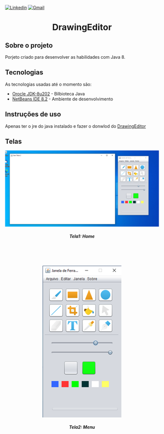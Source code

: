 [![Linkedin](https://img.shields.io/badge/LinkedIn-blue?style=for-the-badge&logo=Linkedin)](https://www.linkedin.com/in/clodoaldo-ribeiro-2a3049a6/) [![Gmail](https://img.shields.io/badge/-Gmail-c14438?style=for-the-badge&logo=Gmail&logoColor=white&link=mailto:clodoribeiro38@gmail.com)](mailto:clodoribeiro38@gmail.com)


<h1 align="center">DrawingEditor</h1>

<!-- ABOUT THE PROJECT -->
## Sobre o projeto

Porjeto criado para desenvolver as habilidades com Java 8.

## Tecnologias
As tecnologias usadas até o momento são:

* [Orocle JDK-8u202](https://www.oracle.com/br/java/technologies/javase-downloads.html) - Bilbioteca Java
* [NetBeans IDE 8.2](https://netbeans.org/downloads/8.2/rc/) - Ambiente de desenvolvimento



## Instruções de uso
Apenas ter o jre do java instalado e fazer o donwlod do [DrawingEditor](https://github.com/ClodoaldoRibeiro/DrawingEditor/blob/master/dist/DrawingEditor.jar)
## Telas
<p align="center">
<img src="https://github.com/ClodoaldoRibeiro/DrawingEditor/blob/master/Screenshot/Editor.png" alt="Proffy"/>
<h5 align="center">Tela1: Home</h5>
</p>
<br /> 
<br /> 
<br /> 
<p align="center">
<img src="https://github.com/ClodoaldoRibeiro/DrawingEditor/blob/master/Screenshot/menu.png" alt="Proffy"/>
<h5 align="center">Tela2: Menu </h5>
</p>





<!-- MARKDOWN LINKS & IMAGES -->
[contributors-shield]: https://img.shields.io/github/contributors/lucasbarrossantos/vagasonline.svg?style=flat-square
[contributors-url]: https://github.com/lucasbarrossantos/vagasonline/graphs/contributors
[linkedin-shield]: https://img.shields.io/badge/-LinkedIn-black.svg?style=flat-square&logo=linkedin&colorB=555
[linkedin-url]: https://www.linkedin.com/in/clodoaldo-ribeiro-2a3049a6/



